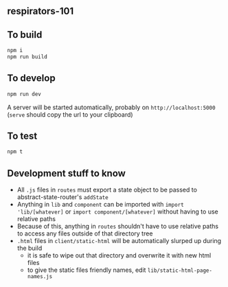 ## respirators-101

## To build

```sh
npm i
npm run build
```

## To develop

```sh
npm run dev
```

A server will be started automatically, probably on `http://localhost:5000` (`serve` should copy the url to your clipboard)

## To test

```sh
npm t
```

## Development stuff to know

- All `.js` files in `routes` must export a state object to be passed to abstract-state-router's `addState`
- Anything in `lib` and `component` can be imported with `import 'lib/[whatever]` or `import component/[whatever]` without having to use relative paths
- Because of this, anything in `routes` shouldn't have to use relative paths to access any files outside of that directory tree
- `.html` files in `client/static-html` will be automatically slurped up during the build
	- it is safe to wipe out that directory and overwrite it with new html files
	- to give the static files friendly names, edit `lib/static-html-page-names.js`
